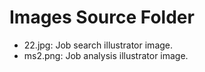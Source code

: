 # Images Source Folder
- 22.jpg: Job search illustrator image.
- ms2.png: Job analysis illustrator image.
